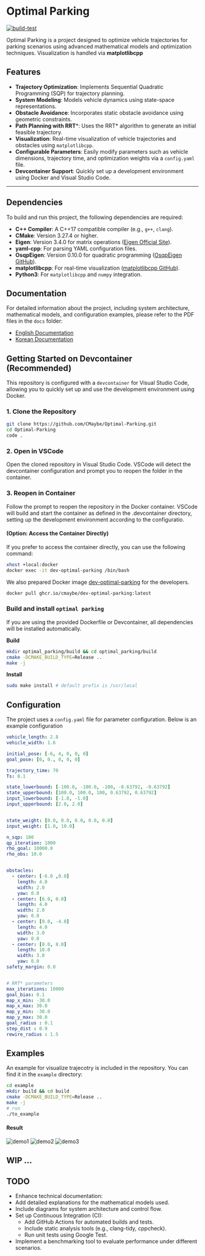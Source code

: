 # Optimal Parking
[![build-test](https://github.com/CMaybe/Optimal-Parking/actions/workflows/optimal-parking.yaml/badge.svg)](https://github.com/CMaybe/Optimal-Parking/actions/workflows/optimal-parking.yaml)

Optimal Parking is a project designed to optimize vehicle trajectories for parking scenarios using advanced mathematical models and optimization techniques. Visualization is handled via **matplotlibcpp**

## Features
- **Trajectory Optimization**: Implements Sequential Quadratic Programming (SQP) for trajectory planning.
- **System Modeling**: Models vehicle dynamics using state-space representations.
- **Obstacle Avoidance**: Incorporates static obstacle avoidance using geometric constraints.
- **Path Planning with RRT***: Uses the RRT* algorithm to generate an initial feasible trajectory.
- **Visualization**: Real-time visualization of vehicle trajectories and obstacles using `matplotlibcpp`.
- **Configurable Parameters**: Easily modify parameters such as vehicle dimensions, trajectory time, and optimization weights via a `config.yaml` file.
- **Devcontainer Support**: Quickly set up a development environment using Docker and Visual Studio Code.
---

## Dependencies
To build and run this project, the following dependencies are required:

- **C++ Compiler**: A C++17 compatible compiler (e.g., `g++`, `clang`).
- **CMake**: Version 3.27.4 or higher.
- **Eigen**: Version 3.4.0 for matrix operations ([Eigen Official Site](https://eigen.tuxfamily.org/)).
- **yaml-cpp**: For parsing YAML configuration files.
- **OsqpEigen**: Version 0.10.0 for quadratic programming ([OsqpEigen GitHub](https://github.com/robotology/osqp-eigen)).
- **matplotlibcpp**: For real-time visualization ([matplotlibcpp GitHub](https://github.com/lava/matplotlib-cpp)).
- **Python3**: For `matplotlibcpp` and `numpy` integration.

## Documentation

For detailed information about the project, including system architecture, mathematical models, and configuration examples, please refer to the PDF files in the `docs` folder:

- [English Documentation](docs/en.pdf)
- [Korean Documentation](docs/kor.pdf)

## Getting Started on Devcontainer (Recommended)
This repository is configured with a `devcontainer` for Visual Studio Code, allowing you to quickly set up and use the development environment using Docker.

### 1. Clone the Repository
```bash
git clone https://github.com/CMaybe/Optimal-Parking.git
cd Optimal-Parking
code .
```
### 2. Open in VSCode

Open the cloned repository in Visual Studio Code. VSCode will detect the devcontainer configuration and prompt you to reopen the folder in the container.

### 3. Reopen in Container

Follow the prompt to reopen the repository in the Docker container. VSCode will build and start the container as defined in the .devcontainer directory, setting up the development environment according to the configuratio.

#### (Option: Access the Container Directly)
If you prefer to access the container directly, you can use the following command:

```bash
xhost +local:docker
docker exec -it dev-optimal-parking /bin/bash
``` 

We also prepared Docker image [dev-optimal-parking](https://github.com/users/CMaybe/packages/container/package/dev-optimal-parking) for the developers. 
``` bash
docker pull ghcr.io/cmaybe/dev-optimal-parking:latest
```




### Build and install `optimal parking`
If you are using the provided Dockerfile or Devcontainer, all dependencies will be installed automatically.

**Build**  
```bash
mkdir optimal_parking/build && cd optimal_parking/build
cmake -DCMAKE_BUILD_TYPE=Release ..
make -j
```
**Install**
```bash
sudo make install # default prefix is /usr/local
```

## Configuration
The project uses a `config.yaml` file for parameter configuration. Below is an example configuration

```yaml
vehicle_length: 2.8
vehicle_width: 1.6

initial_pose: [-6, 4, 0, 0, 0]
goal_pose: [0, 0., 0, 0, 0]

trajectory_time: 70
Ts: 0.1

state_lowerbound: [-100.0, -100.0, -100, -0.63792, -0.63792]
state_upperbound: [100.0, 100.0, 100, 0.63792, 0.63792]
input_lowerbound: [-1.0, -1.0]
input_upperbound: [2.0, 2.0]


state_weight: [0.0, 0.0, 0.0, 0.0, 0.0]
input_weight: [1.0, 10.0]

n_sqp: 100
qp_iteration: 1000
rho_goal: 10000.0
rho_obs: 10.0


obstacles:
  - center: [-6.0 ,0.0]
    length: 4.0
    width: 2.0
    yaw: 0.0
  - center: [6.0, 0.0]
    length: 4.0
    width: 2.0
    yaw: 0.0
  - center: [0.0, -4.0]
    length: 4.0
    width: 3.0
    yaw: 0.0
  - center: [0.0, 8.0]
    length: 10.0
    width: 3.0
    yaw: 0.0
safety_margin: 0.0


# RRT* parameters
max_iterations: 10000
goal_bias: 0.1
map_x_min: -30.0
map_x_max: 30.0
map_y_min: -30.0
map_y_max: 30.0
goal_radius : 0.1
step_dist : 0.9
rewire_radius : 1.5
```


## Examples
An example for visualize trajecotry is included in the repository. You can find it in the `example` directory:
```bash
cd example
mkdir build && cd build
cmake -DCMAKE_BUILD_TYPE=Release ..
make -j
# run
./to_example 
```
#### Result
![demo1](docs/assets/demo/demo1.gif)
![demo2](docs/assets/demo/demo2.gif)
![demo3](docs/assets/demo/demo3.gif)

## WIP ...

## TODO
-  Enhance technical documentation:
  - Add detailed explanations for the mathematical models used.
  - Include diagrams for system architecture and control flow.
- Set up Continuous Integration (CI):
  - Add GitHub Actions for automated builds and tests.
  - Include static analysis tools (e.g., clang-tidy, cppcheck).
  - Run unit tests using Google Test.
- Implement a benchmarking tool to evaluate performance under different scenarios.
